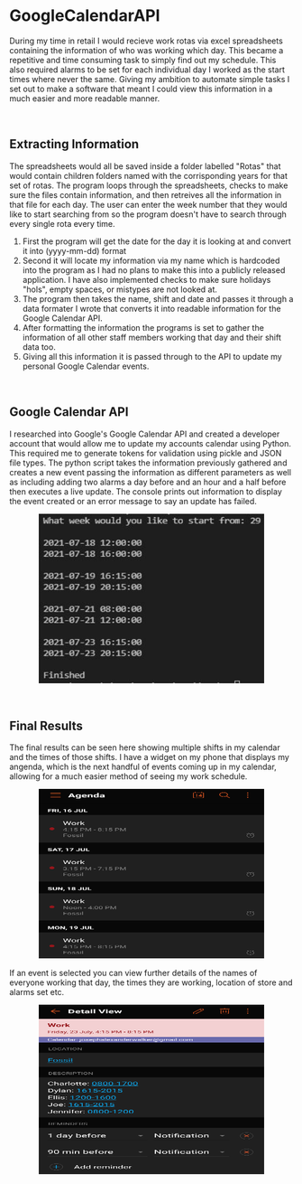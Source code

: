 # GoogleCalendarAPI
During my time in retail I would recieve work rotas via excel spreadsheets containing the information of who was working which day. This became a repetitive and time consuming task to simply find out my schedule. This also required alarms to be set for each individual day I worked as the start times where never the same. Giving my ambition to automate simple tasks I set out to make a software that meant I could view this information in a much easier and more readable manner.

<br>

## **Extracting Information**

The spreadsheets would all be saved inside a folder labelled "Rotas" that would contain children folders named with the corrisponding years for that set of rotas. The program loops through the spreadsheets, checks to make sure the files contain information, and then retreives all the information in that file for each day. The user can enter the week number that they would like to start searching from so the program doesn't have to search through every single rota every time.

1. First the program will get the date for the day it is looking at and convert it into (yyyy-mm-dd) format
2. Second it will locate my information via my name which is hardcoded into the program as I had no plans to make this into a publicly released application. I have also implemented checks to make sure holidays "hols", empty spaces, or mistypes are not looked at.
3. The program then takes the name, shift and date and passes it through a data formater I wrote that converts it into readable information for the Google Calendar API.
4. After formatting the information the programs is set to gather the information of all other staff members working that day and their shift data too.
5. Giving all this information it is passed through to the API to update my personal Google Calendar events.

<br>

## **Google Calendar API**

I researched into Google's Google Calendar API and created a developer account that would allow me to update my accounts calendar using Python. This required me to generate tokens for validation using pickle and JSON file types. The python script takes the information previously gathered and creates a new event passing the information as different parameters as well as including adding two alarms a day before and an hour and a half before then executes a live update. The console prints out information to display the event created or an error message to say an update has failed.

<p align="center">
  <img width="400" height="300" src="https://raw.githubusercontent.com/joeawalker/GoogleCalendarAPI/main/shifts.JPG">
</p>

<br>

## **Final Results**

The final results can be seen here showing multiple shifts in my calendar and the times of those shifts. I have a widget on my phone that displays my angenda, which is the next handful of events coming up in my calendar, allowing for a much easier method of seeing my work schedule. 

<p align="center">
  <img width="400" height="300" src="https://raw.githubusercontent.com/joeawalker/GoogleCalendarAPI/main/Google%20Agenda.png">
</p>

If an event is selected you can view further details of the names of everyone working that day, the times they are working, location of store and alarms set etc.

<p align="center">
  <img width="400" height="300" src="https://raw.githubusercontent.com/joeawalker/GoogleCalendarAPI/main/Calendar%20Shift.png">
</p>
